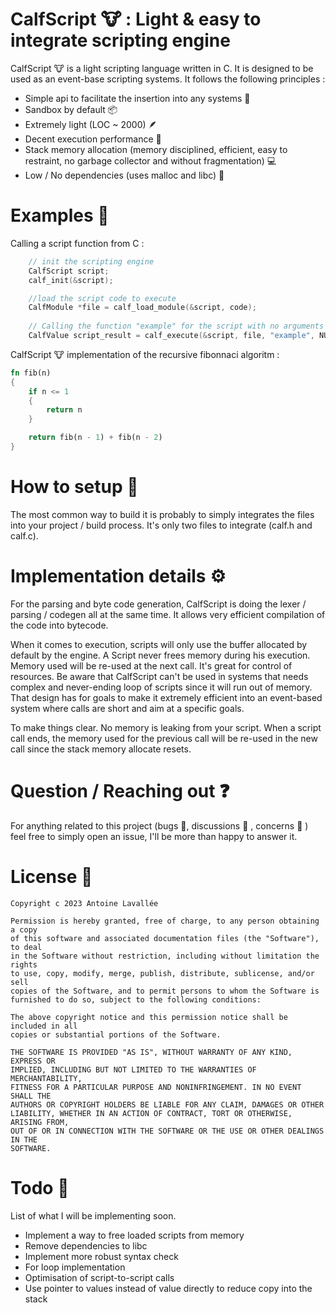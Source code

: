 # CalfScript 🐮 : Light & easy to integrate scripting engine


CalfScript 🐮 is a light scripting language written in C. It is designed to be  used as an event-base scripting systems. It follows the following principles :

- Simple api to facilitate the insertion into any systems 🔨
- Sandbox by default 📦
- Extremely light (LOC ~ 2000) 🪶
- Decent execution performance 💨
- Stack memory allocation (memory disciplined, efficient, easy to restraint, no garbage collector and without fragmentation)  💻
- Low / No dependencies (uses malloc and libc)  💪


# Examples 📢

Calling a script function from C :
```C
    // init the scripting engine
    CalfScript script;
    calf_init(&script);

    //load the script code to execute
    CalfModule *file = calf_load_module(&script, code);
    
    // Calling the function "example" for the script with no arguments
    CalfValue script_result = calf_execute(&script, file, "example", NULL, 0);
```


CalfScript 🐮 implementation of the recursive fibonnaci algoritm :
```Rust
fn fib(n)
{
    if n <= 1
    {
        return n
    }

    return fib(n - 1) + fib(n - 2)
}
```

# How to setup 🔨
The most common way to build it is probably to simply integrates the files into your project / build process. It's only two files to integrate (calf.h and calf.c).

# Implementation details ⚙️
For the parsing and byte code generation, CalfScript is doing the lexer / parsing / codegen all at the same time. It allows very efficient compilation of the code into bytecode.

When it comes to execution, scripts will only use the buffer allocated by default by the engine. A Script never frees memory during his execution. Memory used will be re-used at the next call. It's great for control of resources. Be aware that CalfScript can't be used in systems that needs complex and never-ending loop of scripts since it will run out of memory. That design has for goals to make it extremely efficient into an event-based system where calls are short and aim at a specific goals.

To make things clear. No memory is leaking from your script. When a script call ends, the memory used for the previous call will be re-used in the new call since the stack memory allocate resets.

# Question / Reaching out ❓

For anything related to this project (bugs 🐛, discussions 💬 , concerns 📙 ) feel free to simply open an issue, I'll be more than happy to answer it.


# License 📁


    Copyright c 2023 Antoine Lavallée
    
    Permission is hereby granted, free of charge, to any person obtaining a copy
    of this software and associated documentation files (the "Software"), to deal
    in the Software without restriction, including without limitation the rights
    to use, copy, modify, merge, publish, distribute, sublicense, and/or sell
    copies of the Software, and to permit persons to whom the Software is
    furnished to do so, subject to the following conditions:
    
    The above copyright notice and this permission notice shall be included in all
    copies or substantial portions of the Software.
    
    THE SOFTWARE IS PROVIDED "AS IS", WITHOUT WARRANTY OF ANY KIND, EXPRESS OR
    IMPLIED, INCLUDING BUT NOT LIMITED TO THE WARRANTIES OF MERCHANTABILITY,
    FITNESS FOR A PARTICULAR PURPOSE AND NONINFRINGEMENT. IN NO EVENT SHALL THE
    AUTHORS OR COPYRIGHT HOLDERS BE LIABLE FOR ANY CLAIM, DAMAGES OR OTHER
    LIABILITY, WHETHER IN AN ACTION OF CONTRACT, TORT OR OTHERWISE, ARISING FROM,
    OUT OF OR IN CONNECTION WITH THE SOFTWARE OR THE USE OR OTHER DEALINGS IN THE
    SOFTWARE.

# Todo 📝
List of what I will be implementing soon.
- Implement a way to free loaded scripts from memory
- Remove dependencies to libc
- Implement more robust syntax check
- For loop implementation
- Optimisation of script-to-script calls
- Use pointer to values instead of value directly to reduce copy into the stack
